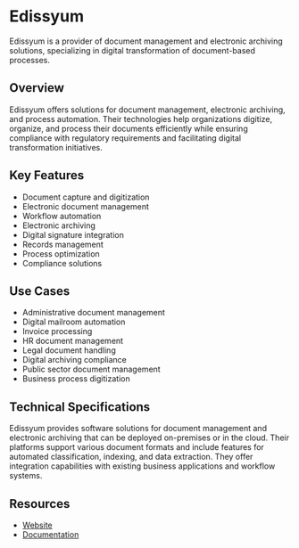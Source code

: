 # Edissyum

Edissyum is a provider of document management and electronic archiving solutions, specializing in digital transformation of document-based processes.

## Overview

Edissyum offers solutions for document management, electronic archiving, and process automation. Their technologies help organizations digitize, organize, and process their documents efficiently while ensuring compliance with regulatory requirements and facilitating digital transformation initiatives.

## Key Features

- Document capture and digitization
- Electronic document management
- Workflow automation
- Electronic archiving
- Digital signature integration
- Records management
- Process optimization
- Compliance solutions

## Use Cases

- Administrative document management
- Digital mailroom automation
- Invoice processing
- HR document management
- Legal document handling
- Digital archiving compliance
- Public sector document management
- Business process digitization

## Technical Specifications

Edissyum provides software solutions for document management and electronic archiving that can be deployed on-premises or in the cloud. Their platforms support various document formats and include features for automated classification, indexing, and data extraction. They offer integration capabilities with existing business applications and workflow systems.

## Resources

- [Website](https://www.edissyum.com)
- [Documentation](https://www.edissyum.com/resources)
